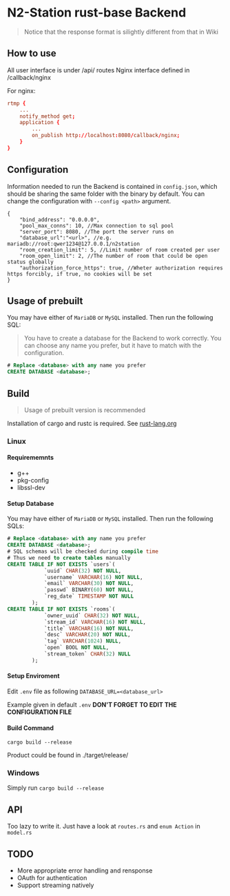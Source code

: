 # N2-Station rust-base Backend

> Notice that the response format is silightly different from that in Wiki

## How to use

All user interface is under /api/ routes
Nginx interface defined in /callback/nginx

For nginx:

```conf
rtmp {
    ...
    notify_method get;
    application {
        ...
        on_publish http://localhost:8080/callback/nginx;
    }
}
```

## Configuration

Information needed to run the Backend is contained in `config.json`, which should be sharing the same folder with the binary by default. You can change the configuration with `--config <path>` argument.

```json5
{
    "bind_address": "0.0.0.0",
    "pool_max_conns": 10, //Max connection to sql pool
    "server_port": 8080, //The port the server runs on
    "database_url":"<url>", //e.g. mariadb://root:qwer1234@127.0.0.1/n2station
    "room_creation_limit": 5, //Limit number of room created per user
    "room_open_limit": 2, //The number of room that could be open status globally
    "authorization_force_https": true, //Wheter authorization requires https forcibly, if true, no cookies will be set
}
```

## Usage of prebuilt

You may have either of `MariaDB` or `MySQL` installed. Then run the following SQL:

> You have to create a database for the Backend to work correctly. You can choose any name you prefer, but it have to match with the configuration.

```sql
# Replace <database> with any name you prefer
CREATE DATABASE <database>;
```

## Build

> Usage of prebuilt version is recommended

Installation of cargo and rustc is required.
See [rust-lang.org](https://www.rust-lang.org/tools/install)

### Linux

#### Requirememnts

- g++
- pkg-config
- libssl-dev

#### Setup Database

You may have either of `MariaDB` or `MySQL` installed. Then run the following SQLs:

```sql
# Replace <database> with any name you prefer
CREATE DATABASE <database>;
# SQL schemas will be checked during compile time
# Thus we need to create tables manually
CREATE TABLE IF NOT EXISTS `users`(
            `uuid` CHAR(32) NOT NULL,
            `username` VARCHAR(16) NOT NULL,
            `email` VARCHAR(30) NOT NULL,
            `passwd` BINARY(60) NOT NULL,
            `reg_date` TIMESTAMP NOT NULL
        );
CREATE TABLE IF NOT EXISTS `rooms`(
            `owner_uuid` CHAR(32) NOT NULL,
            `stream_id` VARCHAR(16) NOT NULL,
            `title` VARCHAR(16) NOT NULL,
            `desc` VARCHAR(20) NOT NULL,
            `tag` VARCHAR(1024) NULL,
            `open` BOOL NOT NULL,
            `stream_token` CHAR(32) NULL
        );
```

#### Setup Enviroment

Edit `.env` file as following
`DATABASE_URL=<database_url>`

Example given in default `.env`
__DON'T FORGET TO EDIT THE CONFIGURATION FILE__

#### Build Command

`cargo build --release`

Product could be found in ./target/release/

### Windows

Simply run `cargo build --release`

## API

Too lazy to write it. Just have a look at `routes.rs` and `enum Action` in `model.rs`

## TODO

- More appropriate error handling and rensponse
- OAuth for authentication
- Support streaming natively
